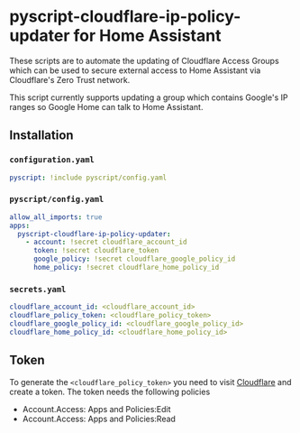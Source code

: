 # pyscript-cloudflare-ip-policy-updater for Home Assistant

These scripts are to automate the updating of Cloudflare Access Groups which can be used to secure external access to Home Assistant via Cloudflare's Zero Trust network.

This script currently supports updating a group which contains Google's IP ranges so Google Home can talk to Home Assistant.

## Installation

### `configuration.yaml`

```yaml
pyscript: !include pyscript/config.yaml
```

### `pyscript/config.yaml`

```yaml
allow_all_imports: true
apps:
  pyscript-cloudflare-ip-policy-updater:
    - account: !secret cloudflare_account_id
      token: !secret cloudflare_token
      google_policy: !secret cloudflare_google_policy_id
      home_policy: !secret cloudflare_home_policy_id
```

### `secrets.yaml`

```yaml
cloudflare_account_id: <cloudflare_account_id>
cloudflare_policy_token: <cloudflare_policy_token>
cloudflare_google_policy_id: <cloudflare_google_policy_id>
cloudflare_home_policy_id: <cloudflare_home_policy_id>
```

## Token

To generate the `<cloudflare_policy_token>` you need to visit [Cloudflare](https://dash.cloudflare.com/profile/api-tokens) and create a token. The token needs the following policies

- Account.Access: Apps and Policies:Edit
- Account.Access: Apps and Policies:Read
